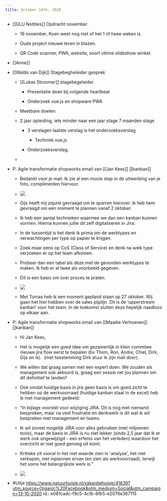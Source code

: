 ```yaml
---
title: October 14th, 2020
---
```


- [[GLU Notities]] Opdracht november
	 - 16 november, Koen weet nog niet of het 1 of twee weken is. 

	 - Oude project nieuwe leven in blazen.

	 - QR Code scanner, PWA, website, soort vitrine slideshow winkel.

- [[Anne]]

- [[Waldo van Dijk]] Stagebegheleider gesprek 
	 - [[Lukas Stroomer]] stagebegeleider.
		 - Presentatie doen bij volgende heartbeat

		 - Onderzoek vue.js en shopware PWA

	 - Meetbare doelen:

	 - 2 jaar opleiding, iets minder naar een jaar stage 7 maanden stage
		 - 3 verslagen laatste verslag is het onderzoeksverslag
			 - Techniek vue.js

		 - Onderzoeksverslag.

	 - 

- P: Agile transformatie shopworks email van [[Jan Kees]]  [[kanban]] 
	 - Bedankt voor je mail. Ik zie al een mooie stap in de
uitwerking van je foto, complimenten hiervoor.

	 - ![](https://firebasestorage.googleapis.com/v0/b/firescript-577a2.appspot.com/o/imgs%2Fapp%2FGijs%2Ft41VOb4FfC.png?alt=media&token=d271493d-6ec6-4018-97bc-87b588804b6f)

	 - Gijs heeft mij zojuist gevraagd om te sparren hierover. Ik
heb hem gevraagd om een moment te plannen vanaf 2 oktober.

	 - Ik heb een aantal technieken waarmee we dan een kanban
kunnen vormen. Hierna kunnen jullie dit zelf digitaliseren in Jira.

	 - In de tussentijd is het denk ik prima om de werktypes en
verwachtingen per type op papier te krijgen.

	 - Zoek maar eens op CoS (Class of Service) en denk na welk
type verzoeken er op het team afkomen.

	 - Probeer dan een tabel als deze met de gevonden werktypes te
maken. Ik heb er al twee als voorbeeld gegeven.

	 - Dit is een basis om over proces te praten.

	 - ![](https://firebasestorage.googleapis.com/v0/b/firescript-577a2.appspot.com/o/imgs%2Fapp%2FGijs%2FeCsqWLZl0J.png?alt=media&token=cfd24155-8599-44ef-9075-99b3f8bfcc7d)

	 - Met Tomas heb ik een moment gepland staan op 27 oktober. Wij
gaan het hier hebben over de sales pijplijn. Dit is de ‘upperstream kanban’
voor het team. In de toekomst sluiten deze hepelijk naadloos op elkaar aan.

- P: Agile transformatie shopworks email van [[Maaike Verhoeven]] [[kanban]]
	 - Hi Jan Kees,

	 - Het is mogelijk een goed idee om gezamenlijk in klein
commitee nieuwe jira flow eerst te bepalen (bv Thom, Ron, Andre, Chiel, Dirk,
Gijs en ik).  (met toestemming Dirk stuur ik zijn mail door).

	 - We willen dat graag samen met een expert doen. We zouden als
management ook akkoord is, graag een sessie net jou plannen om dit definitief
te landen?

	 - Ook omdat huidige basis in jira geen basis is om goed
zicht te hebben op de werkvoorraad (huidige kanban staat in de excel) heb
ik met management gedeeld:

	 - “In bijlage voorstel voor wijziging JIRA. Dit is nog
met niemand besproken, maar na veel frustratie en denkwerk is dit wat ik wil
bespreken met management en teams.

	 - Ik wil zoveel mogelijk JIRA voor alles gebruiken (niet miljoenen tools), maar
de basis in JIRA is nu niet lekker (sinds 2,5 jaar dat ik er werk ook
ongewijzigd - een erfenis van het verleden) waardoor het overzicht er niet goed
genoeg uit komt.

	 - Kritieke zit vooral in het niet waarde zien in 'analyse', het niet verkopen,
niet inplannen ervan (en zien als werkvoorraad), terwijl het soms het
belangrijkste werk is.”

	 - ![](https://firebasestorage.googleapis.com/v0/b/firescript-577a2.appspot.com/o/imgs%2Fapp%2FGijs%2FUim6pt47Un.png?alt=media&token=0b1728ad-3617-499e-a3a7-15a73d2d8c06)

- #Uitje https://www.natuurhuisje.nl/vakantiehuisje/41839?utm_source=Organic%20Facebook&utm_medium=Social&utm_campaign=13-10-2020
id:: e081cadc-f9c5-4c1b-8fb5-e2076e367115
